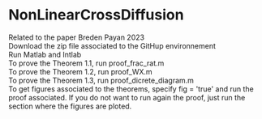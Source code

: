 # NonLinearCrossDiffusion
Related to the paper Breden Payan 2023 \
Download the zip file associated to the GitHup environnement \
Run Matlab and Intlab \
To prove the Theorem 1.1, run proof_frac_rat.m \
To prove the Theorem 1.2, run proof_WX.m \
To prove the Theorem 1.3, run proof_dicrete_diagram.m \
To get figures associated to the theorems, specify fig = 'true' and run the proof associated. If you do not want to run again the proof, just run the section where the figures are ploted.
